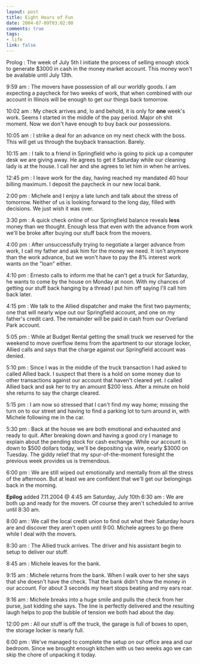 ```yaml
--- 
layout: post
title: Eight Hours of Fun
date: 2004-07-09T03:02:00
comments: true
tags:
- life
link: false
---
```

Prolog : The week of July 5th I initiate the process of selling enough stock to generate $3000 in cash in the money market account. This money won't be available until July 13th.

9:59 am : The movers have possession of all our worldly goods. I am expecting a paycheck for two weeks of work, that when combined with our account in Illinois will be enough to get our things back tomorrow.

10:02 am : My check arrives and, lo and behold, it is only for <b>one</b> week's work. Seems I started in the middle of the pay period. Major oh shit moment. Now we don't have enough to buy back our possessions.

10:05 am : I strike a deal for an advance on my next check with the boss. This  will get us through the buyback transaction. Barely.

10:15 am : I talk to a friend in Springfield who is going to pick up a computer desk we are giving away. He agrees to get it Saturday while our cleaning lady is at the house. I call her and she agrees to let him in when he arrives.

12:45 pm : I leave work for the day, having reached my mandated 40 hour billing maximum. I deposit the paycheck in our new local bank.

2:00 pm : Michele and I enjoy a late lunch and talk about the stress of tomorrow. Neither of us is looking forward to the long day, filled with decisions. We just wish it was over.

3:30 pm : A quick check online of our Springfield balance reveals <b>less</b> money than we thought. Enough less that even with the advance from work we'll be broke after buying our stuff back from the movers.

4:00 pm : After unsuccessfully trying to negotiate a larger advance from work, I call my father and ask him for the money we need. It isn't anymore than the work advance, but we won't have to pay the 8% interest work wants on the "loan" either.

4:10 pm : Ernesto calls to inform me that he can't get a truck for Saturday, he wants to come by the house on Monday at noon.  With my chances of getting our stuff back hanging by a thread I put him off saying I'll call him back later.

4:15 pm : We talk to the Allied dispatcher and make the first two payments; one that will nearly wipe out our Springfield account, and one on my father's credit card. The remainder will be paid in cash from our Overland Park account.

5:05 pm : While at Budget Rental getting the small truck we reserved for the weekend to move overflow items from the apartment to our storage locker, Allied calls and says that the charge against our Springfield account was denied.

5:10 pm : Since I was in the middle of the truck transaction I had asked to called Allied back. I suspect that there is a hold on some money due to other transactions against our account that haven't cleared yet. I called Allied back and ask her to try an amount $200 less. After a minute on hold she returns to say the charge cleared.

5:15 pm : I am now so stressed that I can't find my way home; missing the turn on to our street and having to find a parking lot to turn around in, with Michele following me in the car.

5:30 pm : Back at the house we are both emotional and exhausted and ready to quit. After breaking down and having a good cry I manage to explain about the pending stock for cash exchange. While our account is down to $500 dollars today, we'll be depositing via wire, nearly $3000 on Tuesday. The giddy relief that my spur-of-the-moment foresight the previous week provides us is tremendous.

6:00 pm : We are still wiped out emotionally and mentally from all the stress of the afternoon. But at least we are confident that we'll get our belongings back in the morning.

<b>Epilog</b> added 7.11.2004 @ 4:45 am
Saturday, July 10th
6:30 am : We are both up and ready for the movers. Of course they aren't scheduled to arrive until 8:30 am.

8:00 am : We call the local credit union to find out what their Saturday hours are and discover they aren't open until 9:00. Michele agrees to go there while I deal with the movers.

8:30 am : The Allied truck arrives. The driver and his assistant begin to setup to deliver our stuff.

8:45 am : Michele leaves for the bank.

9:15 am : Michele returns from the bank. When I walk over to her she says that she doesn't have the check. That the bank didn't show the money in our account. For about 3 seconds my heart stops beating and my ears roar.

9:16 am : Michele breaks into a huge smile and pulls the check from her purse, just kidding she says. The line is perfectly delivered and the resulting laugh helps to pop the bubble of tension we both had about the day.

12:00 pm : All our stuff is off the truck, the garage is full of boxes to open, the storage locker is nearly full.

6:00 pm : We've managed to complete the setup on our office area and our bedroom. Since we brought enough kitchen with us two weeks ago we can skip the chore of unpacking it today.
